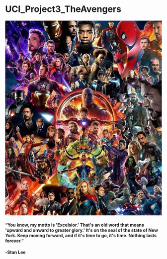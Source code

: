 # UCI_Project3_TheAvengers

![test image1](https://github.com/KimchiKoala/UCI_Project3_TheAvengers/blob/main/Images/a98136821db0e159826e59cf108501e2.jpg)

#### “You know, my motto is 'Excelsior.' That's an old word that means 'upward and onward to greater glory.' It's on the seal of the state of New York. Keep moving forward, and if it's time to go, it's time. Nothing lasts forever.” 

#### -Stan Lee
